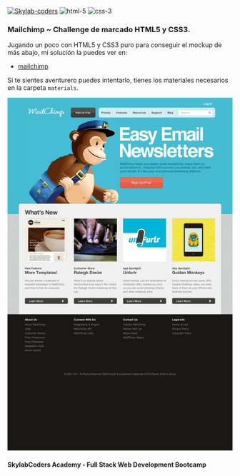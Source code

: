 [![Skylab-coders](https://mtzfactory.github.io/logos/png/skylab-coders.png)](http://www.skylabcoders.com/)
![html-5](https://mtzfactory.github.io/logos/png/html-5.png)
![css-3](https://mtzfactory.github.io/logos/png/css-3.png)

### Mailchimp ~ Challenge de marcado HTML5 y CSS3.

Jugando un poco con HTML5 y CSS3 puro para conseguir el mockup de más abajo, mi solución la puedes ver en:

 + [mailchimp](https://mtzfactory.github.io/mailchimp-html5-css3/5-landing.html)

Si te sientes aventurero puedes intentarlo, tienes los materiales necesarios en la carpeta ```materials```.

![mockup](materials/5-landing.jpg)

#### SkylabCoders Academy - Full Stack Web Development Bootcamp